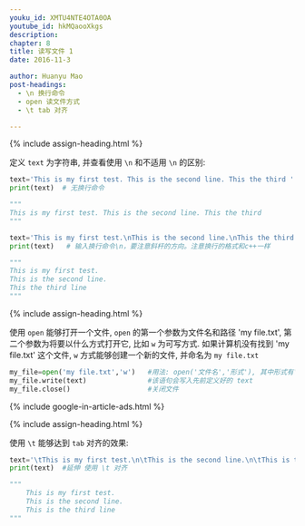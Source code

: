 ```yaml
---
youku_id: XMTU4NTE4OTA0OA
youtube_id: hkMQaooXkgs
description: 
chapter: 8
title: 读写文件 1
date: 2016-11-3

author: Huanyu Mao
post-headings:
  - \n 换行命令
  - open 读文件方式
  - \t tab 对齐

---
```





{% include assign-heading.html %}

定义 `text` 为字符串, 并查看使用 `\n` 和不适用 `\n` 的区别:

```python
text='This is my first test. This is the second line. This the third '
print(text)  # 无换行命令

"""
This is my first test. This is the second line. This the third
"""

text='This is my first test.\nThis is the second line.\nThis the third line'
print(text)   # 输入换行命令\n，要注意斜杆的方向。注意换行的格式和c++一样

"""
This is my first test.
This is the second line.
This the third line
"""
```



{% include assign-heading.html %}

使用 `open` 能够打开一个文件, `open` 的第一个参数为文件名和路径 'my file.txt', 第二个参数为将要以什么方式打开它, 比如 `w` 为可写方式.
如果计算机没有找到 'my file.txt' 这个文件, `w` 方式能够创建一个新的文件, 并命名为 `my file.txt`

```python
my_file=open('my file.txt','w')   #用法: open('文件名','形式'), 其中形式有'w':write;'r':read.
my_file.write(text)               #该语句会写入先前定义好的 text
my_file.close()                   #关闭文件
```


{% include google-in-article-ads.html %}


{% include assign-heading.html %}

使用 `\t` 能够达到 `tab` 对齐的效果: 

```python
text='\tThis is my first test.\n\tThis is the second line.\n\tThis is the third line'
print(text)  #延伸 使用 \t 对齐

"""
	This is my first test.
	This is the second line.
	This is the third line
"""
```




